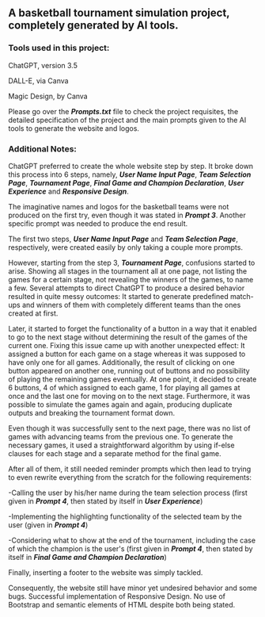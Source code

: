 ## A basketball tournament simulation project, completely generated by AI tools.

### Tools used in this project:
ChatGPT, version 3.5

DALL-E, via Canva

Magic Design, by Canva

Please go over the ***Prompts.txt*** file to check the project requisites, the detailed specification of the project and the main prompts given to the AI tools to generate the website and logos.

### Additional Notes:
ChatGPT preferred to create the whole website step by step. It broke down this process into 6 steps, namely, ***User Name Input Page***, ***Team Selection Page***, 
***Tournament Page***, ***Final Game and Champion Declaration***, ***User Experience*** and ***Responsive Design***.

The imaginative names and logos for the basketball teams were not produced on the first try, even though it was stated in ***Prompt 3***. Another specific prompt was needed to produce the end result.

The first two steps, ***User Name Input Page*** and ***Team Selection Page***, respectively, were created easily by only taking a couple more prompts.

However, starting from the step 3, ***Tournament Page***, confusions started to arise. Showing all stages in the tournament all at one page, not listing the games for a certain stage, 
not revealing the winners of the games, to name a few.
Several attempts to direct ChatGPT to produce a desired behavior resulted in quite messy outcomes: 
It started to generate predefined match-ups and winners of them with completely different teams than the ones created at first. 

Later, it started to forget the functionality of a button in a way that it enabled to go to the next stage without determining the result of the games of the current one. Fixing this issue came up with another
unexpected effect: It assigned a button for each game on a stage whereas it was supposed to have only one for all games. Additionally, the result of clicking on one button appeared on another one, 
running out of buttons and no possibility of playing the remaining games eventually. At one point, it decided to create 6 buttons, 4 of which assigned to each game, 1 for playing all games at once and
the last one for moving on to the next stage. Furthermore, it was possible to simulate the games again and again, producing duplicate outputs and breaking the tournament format down.

Even though it was successfully sent to the next page, there was no list of games with advancing teams from the previous one. To generate the necessary games, it used a straightforward algorithm
by using if-else clauses for each stage and a separate method for the final game.

After all of them, it still needed reminder prompts which then lead to trying to even rewrite everything from the scratch for the following requirements:

-Calling the user by his/her name during the team selection process (first given in ***Prompt 4***, then stated by itself in ***User Experience***)

-Implementing the highlighting functionality of the selected team by the user (given in ***Prompt 4***)

-Considering what to show at the end of the tournament, including the case of which the champion is the user's (first given in ***Prompt 4***, then stated by itself in ***Final Game and Champion Declaration***)

Finally, inserting a footer to the website was simply tackled.

Consequently, the website still have minor yet undesired behavior and some bugs. Successful implementation of Responsive Design. 
No use of Bootstrap and semantic elements of HTML despite both being stated.
